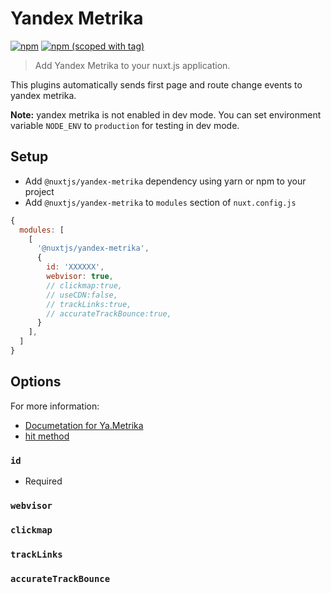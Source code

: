 # Yandex Metrika
[![npm](https://img.shields.io/npm/dt/@nuxtjs/yandex-metrika.svg?style=flat-square)](https://www.npmjs.com/package/@nuxtjs/yandex-metrika)
[![npm (scoped with tag)](https://img.shields.io/npm/v/@nuxtjs/yandex-metrika/latest.svg?style=flat-square)](https://www.npmjs.com/package/@nuxtjs/yandex-metrika)

> Add Yandex Metrika to your nuxt.js application.

This plugins automatically sends first page and route change events to yandex metrika.

**Note:** yandex metrika is not enabled in dev mode.
You can set environment variable `NODE_ENV` to `production` for testing in dev mode.

## Setup
- Add `@nuxtjs/yandex-metrika` dependency using yarn or npm to your project
- Add `@nuxtjs/yandex-metrika` to `modules` section of `nuxt.config.js`
```js
{
  modules: [
    [
      '@nuxtjs/yandex-metrika',
      {
        id: 'XXXXXX',
        webvisor: true,
        // clickmap:true,
        // useCDN:false,
        // trackLinks:true,
        // accurateTrackBounce:true,
      }
    ],
  ]
}
````

## Options
For more information:
- [Documetation for Ya.Metrika](https://yandex.com/support/metrica/code/counter-initialize.xml)
- [hit method](https://yandex.com/support/metrica/objects/hit.xml)

### `id`
- Required

### `webvisor`
### `clickmap`
### `trackLinks`
### `accurateTrackBounce`
